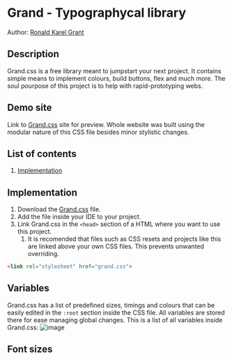 # Grand - Typographycal library
Author: [Ronald Karel Grant](https://github.com/N041M)
## Description
Grand.css is a free library meant to jumpstart your next project. It contains simple means to implement colours, build buttons, flex and much more. The soul pourpose of this project is to help with rapid-prototyping webs.
## Demo site
Link to [Grand.css](https://pslib-cz.github.io/2022l4web-css-typographic-library-N041M) site for preview.
Whole website was built using the modular nature of this CSS file besides minor stylistic changes. 
## List of contents
1. [Implementation](#implementation)
## Implementation
1. Download the [Grand.css](https://github.com/pslib-cz/2022l4web-css-typographic-library-N041M/blob/master/docs/grand.css) file.
2. Add the file inside your IDE to your project.
3. Link Grand.css in the `<head>` section of a HTML where you want to use this project. 
    1. It is recomended that files such as CSS resets and projects like this are linked above your own  CSS files. This prevents unwanted overriding.
```html
<link rel="stylesheet" href="grand.css">
```
## Variables
Grand.css has a list of predefined sizes, timings and colours that can be easily edited in the `:root` section inside the CSS file. All variables are stored there for ease managing global changes.
This is a list of all variables inside Grand.css:
![image](https://carbon.now.sh/?bg=rgba%28171%2C+184%2C+195%2C+1%29&t=vscode&wt=none&l=css&width=463&ds=true&dsyoff=20px&dsblur=68px&wc=true&wa=false&pv=56px&ph=56px&ln=false&fl=1&fm=Hack&fs=14px&lh=133%25&si=false&es=2x&wm=false&code=%253Aroot%2520%257B%250A%2520%2520%2520%2520%252F*%2520typography%2520*%252F%250A%2520%2520%2520%2520--font-tiny%253A%252012px%253B%250A%2520%2520%2520%2520--font-small%253A%252018px%253B%250A%2520%2520%2520%2520--font-medium%253A%252024px%253B%250A%2520%2520%2520%2520--font-large%253A%252030px%253B%250A%2520%2520%2520%2520--font-huge%253A%252036px%253B%250A%2520%2520%250A%2520%2520%2520%2520%252F*%2520sizes%2520*%252F%250A%2520%2520%2520%2520--tiny%253A%25205px%253B%250A%2520%2520%2520%2520--small%253A%252010px%253B%250A%2520%2520%2520%2520--medium%253A%252015px%253B%250A%2520%2520%2520%2520--large%253A%252020px%253B%250A%2520%2520%2520%2520--huge%253A%252025px%253B%250A%2520%2520%250A%2520%2520%2520%2520%252F*%2520timing%2520*%252F%250A%2520%2520%2520%2520--shortest%253A%25200.25s%253B%250A%2520%2520%2520%2520--short%253A%25200.5s%253B%250A%2520%2520%2520%2520--standard%253A%25200.75s%253B%250A%2520%2520%2520%2520--long%253A%25201s%253B%250A%2520%2520%2520%2520--longest%253A%25201.25s%253B%250A%2520%2520%250A%2520%2520%2520%2520%252F*%2520colours%2520*%252F%250A%2520%2520%2520%2520--purple%253A%2520%25235500FF%253B%250A%2520%2520%2520%2520--black%253A%2520%2523000%253B%250A%2520%2520%2520%2520--white%253A%2520%2523fff%253B%250A%2520%2520%2520%2520--red%253A%2520%2523FA5353%253B%250A%2520%2520%2520%2520--blue%253A%2520%2523459AFD%253B%250A%2520%2520%2520%2520--green%253A%2520%252329F676%253B%250A%2520%2520%2520%2520--yellow%253A%2520%2523F0F320%253B%250A%2520%2520%2520%2520--orange%253A%2520%2523FF921F%253B%250A%2520%2520%2520%2520--light-grey%253A%2520%2523ebebeb%253B%250A%2520%2520%2520%2520--light-grey-code-border%253A%2520%2523d1d1d1%253B%250A%257D)
## Font sizes


